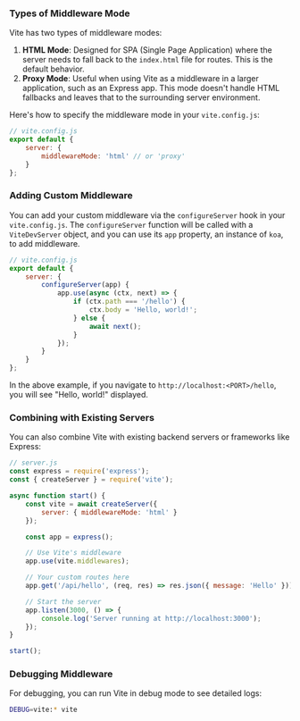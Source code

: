 ### Types of Middleware Mode

Vite has two types of middleware modes:

1. **HTML Mode**: Designed for SPA (Single Page Application) where the server needs to fall back to the `index.html` file for routes. This is the default behavior.
2. **Proxy Mode**: Useful when using Vite as a middleware in a larger application, such as an Express app. This mode doesn't handle HTML fallbacks and leaves that to the surrounding server environment.

Here's how to specify the middleware mode in your `vite.config.js`:

```javascript
// vite.config.js
export default {
	server: {
		middlewareMode: 'html' // or 'proxy'
	}
};
```

### Adding Custom Middleware

You can add your custom middleware via the `configureServer` hook in your `vite.config.js`. The `configureServer` function will be called with a `ViteDevServer` object, and you can use its `app` property, an instance of `koa`, to add middleware.

```javascript
// vite.config.js
export default {
	server: {
		configureServer(app) {
			app.use(async (ctx, next) => {
				if (ctx.path === '/hello') {
					ctx.body = 'Hello, world!';
				} else {
					await next();
				}
			});
		}
	}
};
```

In the above example, if you navigate to `http://localhost:<PORT>/hello`, you will see "Hello, world!" displayed.

### Combining with Existing Servers

You can also combine Vite with existing backend servers or frameworks like Express:

```javascript
// server.js
const express = require('express');
const { createServer } = require('vite');

async function start() {
	const vite = await createServer({
		server: { middlewareMode: 'html' }
	});

	const app = express();

	// Use Vite's middleware
	app.use(vite.middlewares);

	// Your custom routes here
	app.get('/api/hello', (req, res) => res.json({ message: 'Hello' }));

	// Start the server
	app.listen(3000, () => {
		console.log('Server running at http://localhost:3000');
	});
}

start();
```

### Debugging Middleware

For debugging, you can run Vite in debug mode to see detailed logs:

```bash
DEBUG=vite:* vite
```
